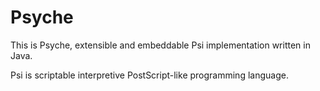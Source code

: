 # Psyche

This is Psyche, extensible and embeddable Psi implementation written in Java.

Psi is scriptable interpretive PostScript-like programming language.
